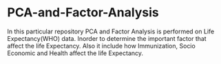 # PCA-and-Factor-Analysis
In this particular repository PCA and Factor Analysis is performed on Life Expectancy(WHO) data. Inorder to determine the important factor that affect the life Expectancy. Also it include how Immunization, Socio Economic and Health affect the life Expectancy. 
